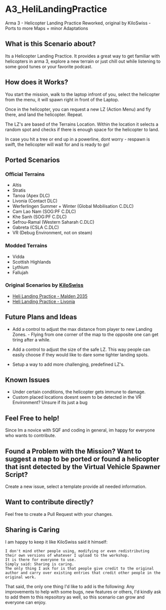 # A3_HeliLandingPractice
Arma 3 - Helicopter Landing Practice Reworked, original by KiloSwiss - Ports to more Maps + minor Adaptations

## What is this Scenario about?

Its a Helicopter Landing Practice. It provides a great way to get familiar with helicopters in arma 3, explore a new terrain or just chill out while listening to some good tunes or your favorite podcast.

## How does it Works?

You start the mission, walk to the laptop infront of you, select the helicopter from the menu, it will spawn right in front of the Laptop.

Once in the helicopter, you can request a new LZ (Action Menu) and fly there, and land the helicopter. Repeat.

The LZ's are based of the Terrains Location. Within the location it selects a random spot and checks if there is enough space for the helicopter to land.

In case you hit a tree or end up in a powerline, dont worry - respawn is swift, the helicopter will wait for and is ready to go!



## Ported Scenarios

### Official Terrains
- Altis
- Stratis
- Tanoa (Apex DLC)
- Livonia (Contact DLC)
- Werferlingen Summer + Winter (Global Mobilisation C.DLC)
- Cam Lao Nam (SOG:PF C.DLC)
- Khe Sanh (SOG:PF C.DLC)
- Sefrou-Ramal (Western Saharah C.DLC)
- Gabreta (CSLA C.DLC)
- VR (Debug Environment, not on steam)

### Modded Terrains
- Vidda
- Scottish Highlands
- Lythium
- Fallujah

### Original Scenarios by [KiloSwiss](https://steamcommunity.com/id/kiloswiss)
- [Heli Landing Practice - Malden 2035](https://steamcommunity.com/sharedfiles/filedetails/?id=1984807345)
- [Heli Landing Practice - Livonia](https://steamcommunity.com/sharedfiles/filedetails/?id=1962268953)



## Future Plans and Ideas
- Add a control to adjust the max distance from player to new Landing Zones. - Flying from one corner of the map to the opposite one can get tiring after a while.
- Add a control to adjust the size of the safe LZ. This way people can easily choose if they would like to dare some tighter landing spots.

- Setup a way to add more challenging, predefined LZ's. 


## Known Issues
- Under certain conditions, the helicopter gets immune to damage.
- Custom placed locations doesnt seem to be detected in the VR Environment? Unsure if its just a bug

## Feel Free to help!
Since Im a novice with SQF and coding in general, im happy for everyone who wants to contribute.

## Found a Problem with the Mission? Want to suggest a map to be ported or found a helicopter that isnt detected by the Virtual Vehicle Spawner Script? 
Create a new issue, select a template provide all needed information.

## Want to contribute directly?
Feel free to create a Pull Request with your changes.

## Sharing is Caring
I am happy to keep it like KiloSwiss said it himself:

    I don't mind other people using, modifying or even redistributing their own versions of whatever I upload to the workshop.
    It is there for everyone to use.
    Simply said: Sharing is caring.
    The only thing I ask for is that people give credit to the original author and carry over existing entries that credit other people in the original work. 

That said, the only one thing I'd like to add is the following:
Any improvements to help with some bugs, new features or others, I'd kindly ask to add them to this repsoitory as well, so this scenario can grow and everyone can enjoy.




